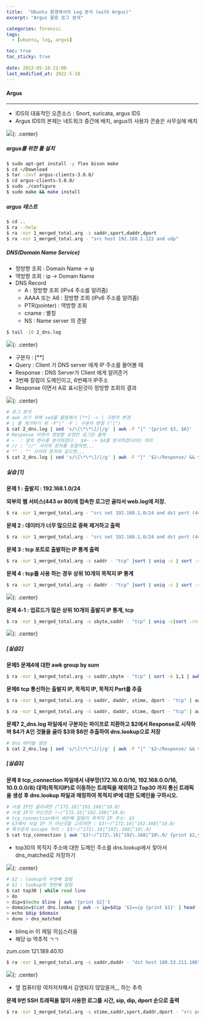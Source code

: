 ```yaml
---
title:  "Ubuntu 환경에서의 Log 분석 (with Argus)"
excerpt: "Argus 활용 로그 분석"

categories: forensic
tags:
  - [ubuntu, log, argus]

toc: true
toc_sticky: true
 
date: 2022-05-18-22:00
last_modified_at: 2022-5-18
---
```


#### Argus
* * *
- IDS의 대표적인 오픈소스 : Snort, suricata, argus IDS
- Argus IDS의 본체는 네트워크 중간에 배치, argus의 사용자 콘솔은 사무실에 배치

![](../../assets/images/20220518-132121.png){: .center}

##### argus를 위한 툴 설치

```bash
$ sudo apt-get install -y flex bison make
$ cd ~/Download
$ tar -zxvf argus-clients-3.0.8/
$ cd argus-clients-3.0.8/
$ sudo ./configure
$ sudo make && make install
```

##### argus 테스트

```bash
$ cd ..
$ ra --help
$ ra -nzr 1_merged_total.arg -s saddr,sport,daddr,dport
$ ra -nzr 1_merged_total.arg - "src host 192.168.1.122 and udp"
```

##### DNS(Domain Name Service)
- 정방향 조회 : Domain Name -> ip
- 역방향 조회 : ip -> Domain Name
- DNS Record
  - A : 정방향 조회 (IPv4 주소를 알려줌)
  - AAAA 또는 A6 : 정방향 조회 (IPv6 주소를 알려줌)
  - PTR(pointer) : 역방향 조회
  - cname : 별칭
  - NS : Name server 의 준말

```bash
$ tail -10 2_dns.log
```

![](../../assets/images/20220518-141435.png){: .center}

- 구분자 : [**]
- Query : Client 가 DNS server 에게 IP 주소를 물어볼 때
- Response : DNS Server가 Client 에게 알려준거
- 3번째 칼럼이 도메인이고, 6번째가 IP주소
- Response 이면서 A로 표시된것이 정방향 조회의 결과

![](../../assets/images/20220518-142212.png){: .center}

```bash
# 로그 분석
# awk 쓰기 위해 sed를 활용해서 [**] -> | 구분자 변경
# | 를 제거하기 위 -F"|" -F : 구분자 변경 ("|")
$ cat 2_dns.log | sed 's/\[\*\*\]/|/g' | awk -F "|" '{print $3, $6}' 
# Response 이면서 정방향 요청인 로그만 출력
# ~  : 앞의 변수를 분석하겠다.. $4~ -> $4를 분석하겠다라는 의미
# // : "//" 사이의 문자를 포함하면,,,
# "" : "" 사이의 문자와 같으면,,,
$ cat 2_dns.log | sed 's/\[\*\*\]/|/g' | awk -F "|" '$2~/Response/ && $4~"A"{print $3, $6}' | sort | uniq -c | sort -rn
```

##### 실습 [1]
**문제 1 : 출발지 : 192.168.1.0/24**

**외부의 웹 서비스(443 or 80)에 접속한 로그만 골라서 web.log에 저장.**

```bash
$ ra -nzr 1_merged_total.arg - "src net 192.168.1.0/24 and dst port (443 or 80) and tcp" > web.log
```

**문제 2 : 데이터가 너무 많으므로 중복 제거하고 출력**

```bash
$ ra -nzr 1_merged_total.arg - "src net 192.168.1.0/24 and dst port (443 or 80) and tcp" | uniq -c > web.log
```

**문제 3 : tcp 포트로 출발하는 IP 통계 출력**

```bash
$ ra -nzr 1_merged_total.arg -s saddr - "tcp" |sort | uniq -c | sort -rn
```

**문제 4 : tcp를 사용 하는 경우 상위 10개의 목적지 IP 통계**

```bash
$ ra -nzr 1_merged_total.arg -s daddr - "tcp" |sort | uniq -c | sort -rn | head -10
```

![](../../assets/images/20220518-145335.png){: .center}

**문제 4-1 : 업로드가 많은 상위 10개의 출발지 IP 통계, tcp**

```bash
$ ra -nzr 1_merged_total.arg -s sbyte,saddr - "tcp" | uniq -c|sort -rn | head -10
```

![](../../assets/images/20220518-145114.png){: .center}

##### [실습2]
**문제5 문제4에 대한 awk group by sum**

```bash
$ ra -nzr 1_merged_total.arg -s saddr,sbyte - "tcp" | sort -k 1,1 | awk 'ip==$1{sum=sum+$2;next}{print sum, ip; ip=$1; sum=$2}' | sort -rn |head -10
```

**문제6 tcp 통신하는 출발지 IP, 목적지 IP, 목적지 Port를 추출**
```bash
$ ra -nzr 1_merged_total.arg -s saddr, daddr, stime, dport - "tcp" | awk '{print $1, $2, $4 }'| sort| uniq -c | sort -rn > tcp_connection

$ ra -nzr 1_merged_total.arg -s saddr, daddr, stime, dport - "tcp" | awk '{print $1,$2,$4}' | sort | uniq -c | sort -rn > tcp_connection
```

**문제7 2_dns.log 파일에서 구분자는 파이프로 치환하고 $2에서 Response로 시작하며 $4가 A인 것들을 골라 $3와 $6만 추출하여 dns.lookup으로 저장**

```bash
# dns 테이블 생성
$ cat 2_dns.log | sed 's/\[\*\*\]/|/g' | awk -F "|" '$2~/Response/ && $4~"A"{print $3, $6}' | sort -u > dns.lookup
```

##### [실습3]

**문제 8 tcp_connection 파일에서 내부망(172.16.0.0/16, 192.168.0.0/16, 10.0.0.0/8) 대역(목적지IP)로 이동하는 트래픽을 제외하고 Top30 까지 통신 트래픽을 생성 후 dns.lookup 파일과 매칭하여 목적지 IP에 대한 도메인을 구하시오.**

```bash
# 사설 IP만 골라내면 /^172.16|^192.168|^10.0/
# 사설 IP가 아닌것은 !~/^172.16|^192.168|^10.0/
# tcp_connection에서 세번째 칼럼이 목적지 IP 주소: $3
# $3에서 사설 IP 가 아닌것을 고르려면 : $3!~/^172.16|^192.168|^10.0/
# 특수문자 escape 처리 : $3!~/^172\.16|^192\.168|^10\.0/
$ cat tcp_connection | awk '$3!~/^172\.16|^192\.168|^10\.0/ {print $2,$3,$4}' | sort | uniq -c | sort -rn | head -30 > top30
```

- top30의 목적지 주소에 대한 도메인 주소를 dns.lookup에서 찾아서 dns_matched로 저장하기


![](../../assets/images/20220518-161325.png){: .center}

```bash
# $2 : lookup의 두번째 칼럼
# $1 : lookup의 첫번째 칼럼
$ cat top30 | while read line
> do
> dip=$(echo $line | awk '{print $2}')
> domain=$(cat dns.lookup | awk -v ip=$dip '$2==ip {print $1}' | head -1)
> echo $dip $domain
> done > dns_matched
```
- blinq.in 이 제일 의심스러움
- 해당 ip 역추적 ㄱㄱ

zum.com 121.189.40.10

```bash
$ ra -nzr 1_merged_total.arg -s saddr,daddr - "dst host 188.53.211.186" | awk '{print $1}' | sort -u
```

![](../../assets/images/20220518-162013.png){: .center}

- 옆 컴퓨터랑 여차저차해서 감염되지 않았을까,,, 하는 추측

**문제 9번 SSH 트래픽을 많이 사용한 로그를 시간, sip, dip, dport 순으로 출력**

```bash
$ ra -nzr 1_merged_total.arg -s stime,saddr,sport,daddr,dport - "src port 22" | awk 'print $2' | sort | uniq -c | sort -rn
```